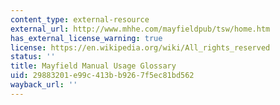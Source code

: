 ```yaml
---
content_type: external-resource
external_url: http://www.mhhe.com/mayfieldpub/tsw/home.htm
has_external_license_warning: true
license: https://en.wikipedia.org/wiki/All_rights_reserved
status: ''
title: Mayfield Manual Usage Glossary
uid: 29883201-e99c-413b-b926-7f5ec81bd562
wayback_url: ''
---
```

